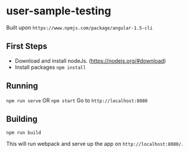 # user-sample-testing

Built upon `https://www.npmjs.com/package/angular-1.5-cli`

## First Steps
- Download and install nodeJs. (https://nodejs.org/#download)
- Install packages
`npm install`

## Running
`npm run serve` OR `npm start`
Go to `http://localhost:8080`

## Building

`npm run build`

This will run webpack and serve up the app on `http://localhost:8080/`.
